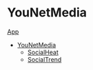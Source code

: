 # YouNetMedia

[App](https://younetmediapremium.vercel.app/)

- [YouNetMedia](https://younetmedia.com/)
  - [SocialHeat](https://socialheat.younetmedia.com/)
  - [SocialTrend](https://socialtrend.younetmedia.com/)
